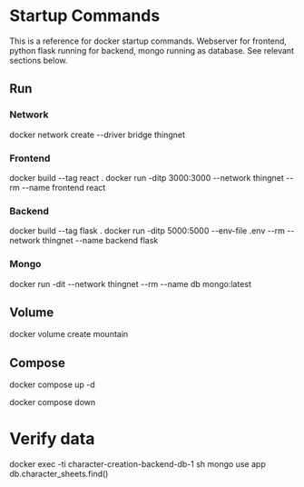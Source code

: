 # Startup Commands

This is a reference for docker startup commands.
Webserver for frontend, python flask running for backend, mongo running as database.
See relevant sections below.

## Run

### Network

docker network create --driver bridge thingnet

### Frontend

docker build --tag react .
docker run -ditp 3000:3000 --network thingnet --rm --name frontend react

### Backend

docker build --tag flask .
docker run -ditp 5000:5000 --env-file .env --rm --network thingnet --name backend flask

### Mongo

docker run -dit --network thingnet --rm --name db mongo:latest

## Volume

docker volume create mountain

## Compose

docker compose up -d

docker compose down

# Verify data
docker exec -ti character-creation-backend-db-1 sh
mongo
use app
db.character_sheets.find()

